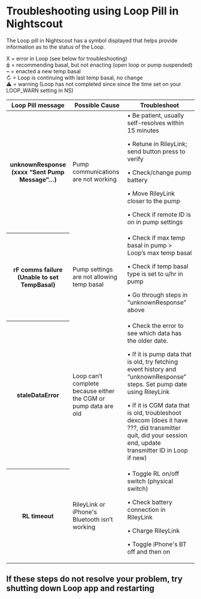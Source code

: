 # Troubleshooting using Loop Pill in Nightscout

The Loop pill in Nightscout has a symbol displayed that helps provide information as to the status of the Loop.

X  	= error in Loop (see below for troubleshooting)</br>
ϕ 	= recommending basal, but not enacting (open loop or pump suspended)</br>
⌁ 	= enacted a new temp basal</br>
↻ 	= Loop is continuing with last temp basal, no change</br>
⚠ 	= warning (Loop has not completed since since the time set on your LOOP_WARN setting in NS)</br>

<table>
  <thead>
    <tr>
      <th>Loop Pill message</th>
      <th>Possible Cause</th>
      <th>Troubleshoot</th>
    </tr>
  </thead>
  <tbody>
    <tr>
      <th>unknownResponse (xxxx “Sent Pump Message”…)</th>
      <td>Pump communications are not working</td>
      <td>•	Be patient, usually self-resolves within 15 minutes

•	Retune in RileyLink; send button press to verify

•	Check/change pump battery

•	Move RileyLink closer to the pump

•	Check if remote ID is on in pump settings</td>
    </tr>
    <tr>
      <th>rF comms failure (Unable to set TempBasal)</th>
      <td>Pump settings are not allowing temp basal</td>
      <td>•	Check if max temp basal in pump > Loop’s max temp basal

•	Check if temp basal type is set to u/hr in pump

•	Go through steps in “unknownResponse” above
</td>
    </tr>
    <tr>
      <th>staleDataError</th>
      <td>Loop can’t complete because either the CGM or pump data are old</td>
      <td>•	Check the error to see which data has the older date.  

•	If it is pump data that is old, try fetching event history and “unknownResponse” steps.  Set pump date using RileyLink

•	If it is CGM data that is old, troubleshoot dexcom (does it have ???, did transmitter quit, did your session end, update transmitter ID in Loop if new)
</td>
    </tr>
    <tr>
      <th>RL timeout</th>
      <td>RileyLink or iPhone's Bluetooth isn’t working</td>
      <td>•	Toggle RL on/off switch  (physical switch)

•	Check battery connection in RileyLink

•	Charge RileyLink

•	Toggle iPhone's BT off and then on

</td>
    </tr>
  </tbody>
</table>

## If these steps do not resolve your problem, try shutting down Loop app and restarting
